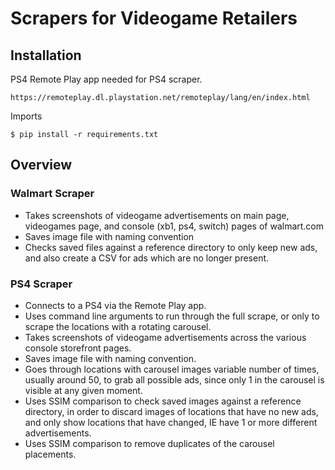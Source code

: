 # Scrapers for Videogame Retailers

## Installation
PS4 Remote Play app needed for PS4 scraper.
```
https://remoteplay.dl.playstation.net/remoteplay/lang/en/index.html
```
Imports
```
$ pip install -r requirements.txt
```

## Overview

### Walmart Scraper
- Takes screenshots of videogame advertisements on main page, videogames page, and console (xb1, ps4, switch) pages of walmart.com
- Saves image file with naming convention
- Checks saved files against a reference directory to only keep new ads, and also create a CSV for ads which are no longer present.

### PS4 Scraper
- Connects to a PS4 via the Remote Play app.
- Uses command line arguments to run through the full scrape, or only to scrape the locations with a rotating carousel.
- Takes screenshots of videogame advertisements across the various console storefront pages.
- Saves image file with naming convention.
- Goes through locations with carousel images variable number of times, usually around 50, to grab all possible ads, since only 1 in the carousel is visible at any given moment.
- Uses SSIM comparison to check saved images against a reference directory, in order to discard images of locations that have no new ads, and only show locations that have changed, IE have 1 or more different advertisements.
- Uses SSIM comparison to remove duplicates of the carousel placements. 
